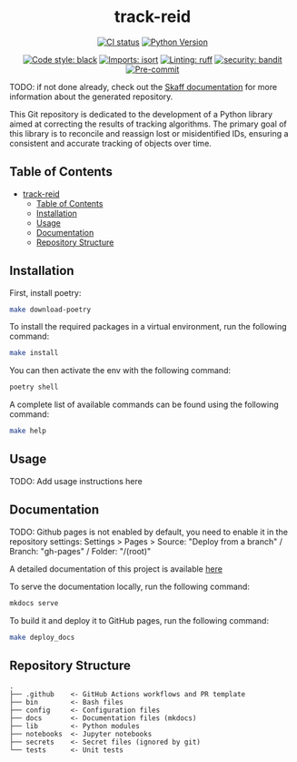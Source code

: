 <div align="center">

# track-reid

[![CI status](https://github.com/artefactory-fr/track-reid/actions/workflows/ci.yaml/badge.svg)](https://github.com/artefactory-fr/track-reid/actions/workflows/ci.yaml?query=branch%3Amain)
[![Python Version](https://img.shields.io/badge/python-3.8%20%7C%203.9%20%7C%203.10-blue.svg)]()

[![Code style: black](https://img.shields.io/badge/code%20style-black-000000.svg)](https://github.com/psf/black)
[![Imports: isort](https://img.shields.io/badge/%20imports-isort-%231674b1?style=flat&labelColor=ef8336)](https://pycqa.github.io/isort/)
[![Linting: ruff](https://img.shields.io/endpoint?url=https://raw.githubusercontent.com/charliermarsh/ruff/main/assets/badge/v2.json)](https://github.com/astral-sh/ruff)
[![security: bandit](https://img.shields.io/badge/security-bandit-yellow.svg)](https://github.com/PyCQA/bandit)
[![Pre-commit](https://img.shields.io/badge/pre--commit-enabled-informational?logo=pre-commit&logoColor=white)](https://github.com/artefactory-fr/track-reid/blob/main/.pre-commit-config.yaml)
</div>

TODO: if not done already, check out the [Skaff documentation](https://artefact.roadie.so/catalog/default/component/repo-builder-ds/docs/) for more information about the generated repository.

This Git repository is dedicated to the development of a Python library aimed at correcting the results of tracking algorithms. The primary goal of this library is to reconcile and reassign lost or misidentified IDs, ensuring a consistent and accurate tracking of objects over time.

## Table of Contents

- [track-reid](#track-reid)
  - [Table of Contents](#table-of-contents)
  - [Installation](#installation)
  - [Usage](#usage)
  - [Documentation](#documentation)
  - [Repository Structure](#repository-structure)

## Installation

First, install poetry:

```bash
make download-poetry
```

To install the required packages in a virtual environment, run the following command:

```bash
make install
```

You can then activate the env with the following command:

```bash
poetry shell
```

A complete list of available commands can be found using the following command:

```bash
make help
```

## Usage

TODO: Add usage instructions here

## Documentation

TODO: Github pages is not enabled by default, you need to enable it in the repository settings: Settings > Pages > Source: "Deploy from a branch" / Branch: "gh-pages" / Folder: "/(root)"

A detailed documentation of this project is available [here](https://artefactory-fr.github.io/track-reid/)

To serve the documentation locally, run the following command:

```bash
mkdocs serve
```

To build it and deploy it to GitHub pages, run the following command:

```bash
make deploy_docs
```

## Repository Structure

```
.
├── .github    <- GitHub Actions workflows and PR template
├── bin        <- Bash files
├── config     <- Configuration files
├── docs       <- Documentation files (mkdocs)
├── lib        <- Python modules
├── notebooks  <- Jupyter notebooks
├── secrets    <- Secret files (ignored by git)
└── tests      <- Unit tests
```
